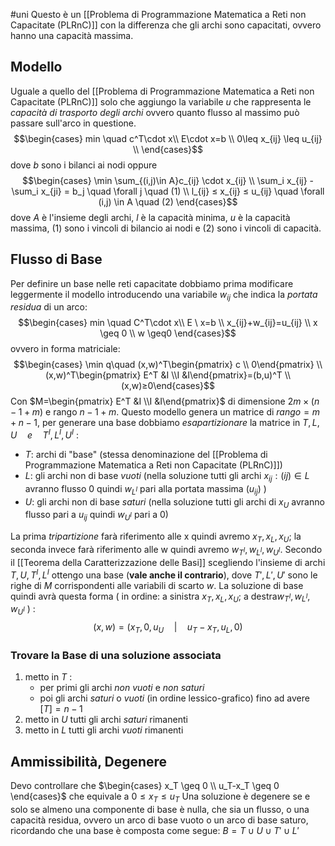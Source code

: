 #uni 
Questo è un [[Problema di Programmazione Matematica a Reti non Capacitate (PLRnC)]] con la differenza che gli archi sono capacitati, ovvero hanno una capacità massima.
## Modello
Uguale a quello del [[Problema di Programmazione Matematica a Reti non Capacitate (PLRnC)]] solo che aggiungo la variabile $u$ che rappresenta le *capacità di trasporto degli archi* ovvero quanto flusso al massimo può passare sull'arco in questione.
$$\begin{cases} min \quad c^T\cdot x\\ E\cdot x=b \\ 0\leq x_{ij} \leq u_{ij} \\ \end{cases}$$
dove $b$ sono i bilanci ai nodi
oppure $$\begin{cases} 
\min \sum_{(i,j)\in A}c_{ij} \cdot x_{ij} \\
\sum_i x_{ij} - \sum_i x_{ji} = b_j \quad \forall j \quad (1) \\
l_{ij} ≤ x_{ij} ≤ u_{ij} \quad \forall (i,j) \in A \quad (2)
\end{cases}$$
dove $A$ è l'insieme degli archi, $l$ è la capacità minima, $u$ è la capacità massima, $(1)$ sono i vincoli di bilancio ai nodi e $(2)$ sono i vincoli di capacità.
## Flusso di Base
Per definire un base nelle reti capacitate dobbiamo prima modificare leggermente il modello introducendo una variabile $w_{ij}$ che indica la *portata residua* di un arco:
$$\begin{cases} min \quad C^T\cdot x\\ E \ x=b \\ x_{ij}+w_{ij}=u_{ij} \\ x \geq 0 \\ w \geq0 \end{cases}$$ovvero in forma matriciale: $$\begin{cases} \min q\quad (x,w)^T\begin{pmatrix} c \\ 0\end{pmatrix}  \\ 
(x,w)^T\begin{pmatrix} E^T &I \\I &I\end{pmatrix}=(b,u)^T \\
(x,w)≥0\end{cases}$$
Con $M=\begin{pmatrix} E^T &I \\I &I\end{pmatrix}$ di dimensione $2m\times(n-1+m)$ e rango $n-1+m$.
Questo modello genera un matrice di $rango = m+n-1$, per generare una base dobbiamo *esapartizionare* la matrice in $T,L,U \quad e\quad T^I, L^I, U^I$ :
- $T$: archi di "base" (stessa denominazione del [[Problema di Programmazione Matematica a Reti non Capacitate (PLRnC)]])
- $L$: gli archi non di base _vuoti_ (nella soluzione tutti gli archi  $x_{ij} : (ij) \in L$ avranno flusso 0 quindi $w_{L^I}$ pari alla portata massima ($u_{ij}$) )
- $U$: gli archi non di base *saturi* (nella soluzione tutti gli archi di $x_U$ avranno flusso pari a $u_{ij}$ quindi $w_{U^I}$ pari a 0)

La prima *tripartizione* farà riferimento alle x quindi avremo $x_T,x_L,x_U$; la seconda invece farà riferimento alle w quindi avremo $w_{T^I},w_{L^I},w_{U^I}$.
Secondo il [[Teorema della Caratterizzazione delle Basi]] scegliendo l'insieme di archi $T,U,T^I,L^I$ ottengo una base (**vale anche il contrario**), dove $T',L',U'$ sono le righe di $M$ corrispondenti alle variabili di scarto $w$.
La soluzione di base quindi avrà questa forma ( in ordine: a sinistra $x_T,x_L,x_U$; a destra$w_{T^I},w_{L^I},w_{U^I}$ ) :$$(x,w) = (x_T, 0, u_U \quad| \quad u_T-x_T, u_L,0)$$
### Trovare la Base di una soluzione associata
1. metto in $T$ :
	- per primi gli archi *non vuoti* e *non saturi*
	- poi gli archi *saturi* o *vuoti* (in ordine lessico-grafico) fino ad avere $[T]=n-1$ 
2. metto in $U$ tutti gli archi *saturi* rimanenti
3. metto in $L$ tutti gli archi *vuoti* rimanenti
## Ammissibilità, Degenere
Devo controllare che $\begin{cases} x_T \geq 0 \\ u_T-x_T \geq 0 \end{cases}$  che equivale a $0 \leq x_T \leq u_T$ 
Una soluzione è degenere se e solo se almeno una componente di base è nulla, che sia un flusso, o una capacità residua, ovvero un arco di base vuoto o un arco di base saturo, ricordando che una base è composta come segue: $B=T\cup U\cup T' \cup L'$  